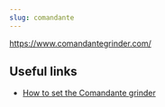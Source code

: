 ```yaml
---
slug: comandante
---
```


https://www.comandantegrinder.com/

## Useful links

- [How to set the Comandante grinder](https://www.coffeedesk.com/blog/how-to-set-the-comandante-grinder/)
